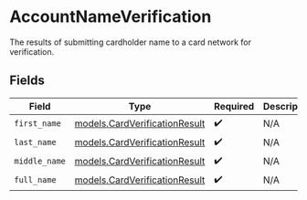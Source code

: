 # AccountNameVerification

The results of submitting cardholder name to a card network for verification.


## Fields

| Field                                                                | Type                                                                 | Required                                                             | Description                                                          | Example                                                              |
| -------------------------------------------------------------------- | -------------------------------------------------------------------- | -------------------------------------------------------------------- | -------------------------------------------------------------------- | -------------------------------------------------------------------- |
| `first_name`                                                         | [models.CardVerificationResult](../models/cardverificationresult.md) | :heavy_check_mark:                                                   | N/A                                                                  | match                                                                |
| `last_name`                                                          | [models.CardVerificationResult](../models/cardverificationresult.md) | :heavy_check_mark:                                                   | N/A                                                                  | match                                                                |
| `middle_name`                                                        | [models.CardVerificationResult](../models/cardverificationresult.md) | :heavy_check_mark:                                                   | N/A                                                                  | match                                                                |
| `full_name`                                                          | [models.CardVerificationResult](../models/cardverificationresult.md) | :heavy_check_mark:                                                   | N/A                                                                  | match                                                                |